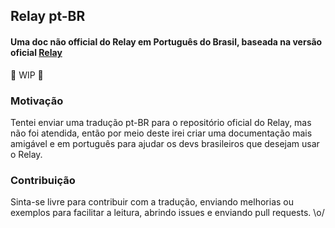 ## Relay pt-BR

#### Uma doc não official do Relay em Português do Brasil, baseada na versão oficial [Relay](https://relay.dev/docs/)

🚧 WIP 🚧

### Motivação
Tentei enviar uma tradução pt-BR para o repositório oficial do Relay, mas não foi atendida, então por meio deste irei criar uma documentação mais amigável e em português para ajudar os devs brasileiros que desejam usar o Relay.

### Contribuição
Sinta-se livre para contribuir com a tradução, enviando melhorias ou exemplos para facilitar a leitura, abrindo issues e enviando pull requests. \o/
